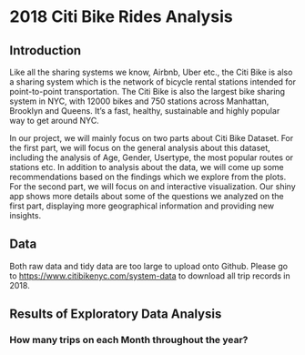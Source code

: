 # 2018 Citi Bike Rides Analysis

## Introduction
Like all the sharing systems we know, Airbnb, Uber etc., the Citi Bike is also a sharing system which is the network of bicycle rental stations intended for point-to-point transportation. The Citi Bike is also the largest bike sharing system in NYC, with 12000 bikes and 750 stations across Manhattan, Brooklyn and Queens. It’s a fast, healthy, sustainable and highly popular way to get around NYC.

In our project, we will mainly focus on two parts about Citi Bike Dataset. For the first part, we will focus on the general analysis about this dataset, including the analysis of Age, Gender, Usertype, the most popular routes or stations etc. In addition to analysis about the data, we will come up some recommendations based on the findings which we explore from the plots. For the second part, we will focus on and interactive visualization. Our shiny app shows more details about some of the questions we analyzed on the first part, displaying more geographical information and providing new insights.

## Data
Both raw data and tidy data are too large to upload onto Github. Please go to https://www.citibikenyc.com/system-data to download all trip records in 2018.

## Results of Exploratory Data Analysis

### How many trips on each Month throughout the year?
